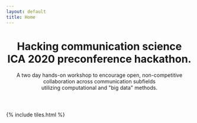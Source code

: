 ```yaml
---
layout: default
title: Home
---
```


<header>
<h1>Hacking communication science<br />
ICA 2020 preconference hackathon.</h1>
<p>A two day hands-on workshop to encourage open, non-competitive collaboration across communication subfields <br/> 
utilizing computational and "big data" methods.</p>
</header>

{% include tiles.html %}
